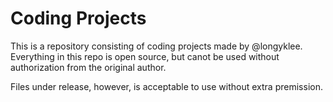 # Coding Projects
This is a repository consisting of coding projects made by @longyklee. Everything in this repo is open source, but canot be used without authorization from the original author.

Files under release, however, is acceptable to use without extra premission.
